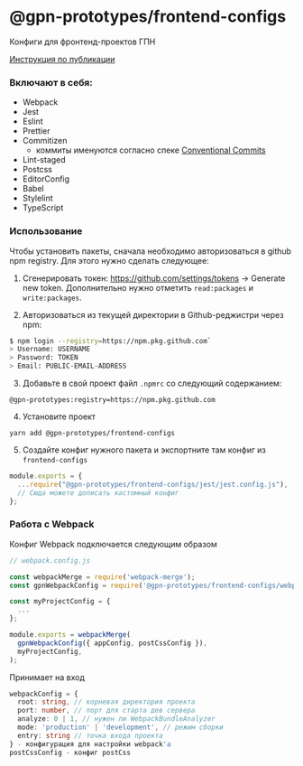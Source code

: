 # @gpn-prototypes/frontend-configs

Конфиги для фронтенд-проектов ГПН

[Инструкция по публикации](docs/publish.md)

### Включают в себя:

- Webpack
- Jest
- Eslint
- Prettier
- Commitizen
  - коммиты именуются согласно спеке [Conventional Commits](https://www.conventionalcommits.org/)
- Lint-staged
- Postcss
- EditorConfig
- Babel
- Stylelint
- TypeScript

### Использование

Чтобы установить пакеты, сначала необходимо авторизоваться в github npm registry. Для этого нужно сделать следующее:

1. Сгенерировать токен: <a href="https://github.com/settings/tokens">https://github.com/settings/tokens</a> → Generate new token. Дополнительно нужно отметить `read:packages` и `write:packages`.

2. Авторизоваться из текущей директории в Github-реджистри через npm:

```bash
$ npm login --registry=https://npm.pkg.github.com`
> Username: USERNAME
> Password: TOKEN
> Email: PUBLIC-EMAIL-ADDRESS
```

3. Добавьте в свой проект файл `.npmrc` со следующий содержанием:

```
@gpn-prototypes:registry=https://npm.pkg.github.com
```

4. Установите проект

```
yarn add @gpn-prototypes/frontend-configs
```

5. Создайте конфиг нужного пакета и экспортните там конфиг из `frontend-configs`

```js
module.exports = {
  ...require("@gpn-prototypes/frontend-configs/jest/jest.config.js"),
  // Сюда можете дописать кастомный конфиг
};
```

### Работа с Webpack

Конфиг Webpack подключается следующим образом

```js
// webpack.config.js

const webpackMerge = require('webpack-merge');
const gpnWebpackConfig = require('@gpn-prototypes/frontend-configs/webpack.config.js');

const myProjectConfig = {
  ...
};

module.exports = webpackMerge(
  gpnWebpackConfig({ appConfig, postCssConfig }),
  myProjectConfig,
);

```

Принимает на вход

```ts
webpackConfig = {
  root: string, // корневая директория проекта
  port: number, // порт для старта дев сервера
  analyze: 0 | 1, // нужен ли WebpackBundleAnalyzer
  mode: 'production' | 'development', // режим сборки
  entry: string // точка входа проекта
} - конфигурация для настройки webpack'а
postCssConfig - конфиг postCss
```
